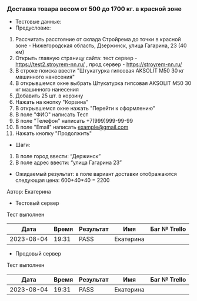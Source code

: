 ### Доставка товара весом от 500 до 1700 кг. в красной зоне

- Тестовые данные:
- Предусловие:
1. Рассчитать расстояние от склада Стройрема до точки в красной зоне - Нижегородская область, Дзержинск, улица Гагарина, 23 (40 км)
2. Открыть главную страницу сайта: тест сервер - https://test2.stroyrem-nn.ru/ , прод сервер - https://stroyrem-nn.ru/
3. В строке поиска ввести "Штукатурка гипсовая AKSOLIT М50 30 кг машинного нанесения"
4. В открывшемся окне выбрать Штукатурка гипсовая AKSOLIT М50 30 кг машинного нанесения
5. Добавить 25 шт. в корзину
6. Нажать на кнопку "Корзина"
7. В открывшемся окне нажать "Перейти к оформлению"
8. В поле "ФИО" написать Тест
9. В поле "Телефон" написать +7(999)999-99-99
10. В поле "Email" написать example@gmail.com
11. Нажать кнопку "Продолжить"
- Шаги:
1. В поле город ввести:  “Держинск”
2. В поле адрес ввести: “улица Гагарина 23”
- Ожидаемый результат: в поле вариант доставки отображаются следующая цена: 600+40*40 = 2200

Автор: Екатерина

- Тестовый сервер

Тест выполнен

| Дата | Время | Результат | Имя | Баг № Trello |
| --- | --- | --- | --- | --- |
| 2023-08-04 | 19:31 | PASS | Екатерина |  |
- Продовый сервер

Тест выполнен

| Дата | Время | Результат | Имя | Баг № Trello |
| --- | --- | --- | --- | --- |
| 2023-08-04 | 19:31 | PASS | Екатерина |  |